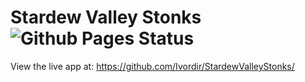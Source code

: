 # Stardew Valley Stonks ![Github Pages Status](https://github.com/Ivordir/StardewValleyStonks/actions/workflows/main.yaml/badge.svg)

View the live app at: https://github.com/Ivordir/StardewValleyStonks/
